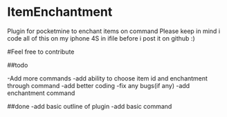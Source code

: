 # ItemEnchantment
Plugin for pocketmine to enchant items on command
Please keep in mind i code all of this on my iphone 4S in ifile before i post it on github :)

#Feel free to contribute

##todo

-Add more commands
-add ability to choose item id and enchantment through command
-add better coding
-fix any bugs(if any)
-add enchantment command

##done
-add basic outline of plugin
-add basic command
